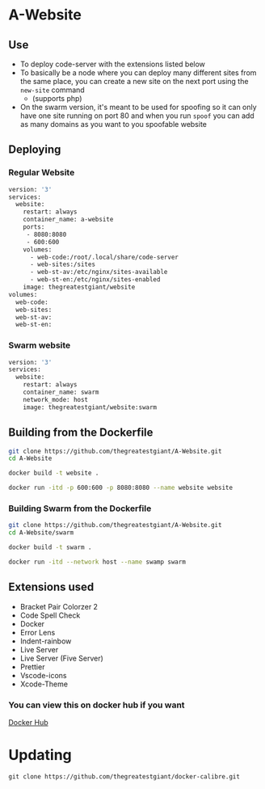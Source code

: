 # A-Website

## Use
 - To deploy code-server with the extensions listed below
 - To basically be a node where you can deploy many different sites from the same place, you can create a new site on the next port using the `new-site` command
    - (supports php)
 - On the swarm version, it's meant to be used for spoofing so it can only have one site running on port 80 and when you run `spoof` you can add as many domains as you want to you spoofable website

## Deploying

### Regular Website
```sh
version: '3'
services:
  website:
    restart: always
    container_name: a-website
    ports:
     - 8080:8080
     - 600:600
    volumes:
      - web-code:/root/.local/share/code-server
      - web-sites:/sites
      - web-st-av:/etc/nginx/sites-available
      - web-st-en:/etc/nginx/sites-enabled
    image: thegreatestgiant/website
volumes:
  web-code:
  web-sites:
  web-st-av:
  web-st-en:
```

### Swarm website
```sh
version: '3'
services:
  website:
    restart: always
    container_name: swarm
    network_mode: host
    image: thegreatestgiant/website:swarm
```

## Building from the Dockerfile
```sh
git clone https://github.com/thegreatestgiant/A-Website.git
cd A-Website
```

```sh
docker build -t website .
```

```sh
docker run -itd -p 600:600 -p 8080:8080 --name website website
```

### Building Swarm from the Dockerfile
```sh
git clone https://github.com/thegreatestgiant/A-Website.git
cd A-Website/swarm
```

```sh
docker build -t swarm .
```

```sh
docker run -itd --network host --name swamp swarm
```

## Extensions used
 - Bracket Pair Colorzer 2
 - Code Spell Check
 - Docker
 - Error Lens
 - Indent-rainbow
 - Live Server
 - Live Server (Five Server) 
 - Prettier
 - Vscode-icons
 - Xcode-Theme


### You can view this on docker hub if you want
[Docker Hub](https://hub.docker.com/r/thegreatestgiant/website)


# Updating
```
git clone https://github.com/thegreatestgiant/docker-calibre.git
```
